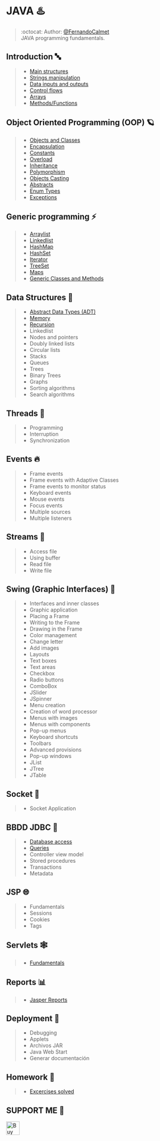 # JAVA ♨️

> :octocat: Author: [@FernandoCalmet](https://github.com/FernandoCalmet)  
> JAVA programming fundamentals.

## Introduction 🔤

> - [Main structures](01-Introduction/01_EstructurasPrincipales)
> - [Strings manipulation](01-Introduction/02_ManipulacionCadenas)
> - [Data inputs and outputs](01-Introduction/03_EntradasSalidasDatos)
> - [Control flows](01-Introduction/04_FlujoControl)
> - [Arrays](01-Introduction/05_Arreglos)
> - [Methods/Functions](01-Introduction/06_Metodos)

## Object Oriented Programming (OOP) 🪐

> - [Objects and Classes](02-ObjectOrientedProgramming/ClasesObjetos/src)
> - [Encapsulation](02-ObjectOrientedProgramming/Encapsulamiento/src)
> - [Constants](02-ObjectOrientedProgramming/Constantes/src)
> - [Overload](02-ObjectOrientedProgramming/Sobrecarga/src)
> - [Inheritance](02-ObjectOrientedProgramming/Herencia/src)
> - [Polymorphism](02-ObjectOrientedProgramming/Polimorfismo/src)
> - [Objects Casting](02-ObjectOrientedProgramming/CastingObjetos/src)
> - [Abstracts](02-ObjectOrientedProgramming/Abstractos)
> - [Enum Types](02-ObjectOrientedProgramming/TiposEnumerados/src)
> - [Exceptions](02-ObjectOrientedProgramming/Excepciones/src)

## Generic programming ⚡

> - [Arraylist](03-GenericProgramming/ArrayList)
> - [Linkedlist](03-GenericProgramming/LinkedList)
> - [HashMap](03-GenericProgramming/HashMap)
> - [HashSet](03-GenericProgramming/HashSet)
> - [Iterator](03-GenericProgramming/Iterators)
> - [TreeSet](03-GenericProgramming/TreeSets)
> - [Maps](03-GenericProgramming/Maps)
> - [Generic Classes and Methods](03-GenericProgramming/Generics)

## Data Structures 🗼

> - [Abstract Data Types (ADT)](04-DataEstructures/ADT)
> - [Memory](04-DataEstructures/Memory)
> - [Recursion](04-DataEstructures/Recursion)
> - Linkedlist
> - Nodes and pointers
> - Doubly linked lists
> - Circular lists
> - Stacks
> - Queues
> - Trees
> - Binary Trees
> - Graphs
> - Sorting algorithms
> - Search algorithms

## Threads 🚦

> - Programming
> - Interruption
> - Synchronization

## Events 🔥

> - Frame events
> - Frame events with Adaptive Classes
> - Frame events to monitor status
> - Keyboard events
> - Mouse events
> - Focus events
> - Multiple sources
> - Multiple listeners

## Streams 📡

> - Access file
> - Using buffer
> - Read file
> - Write file

## Swing (Graphic Interfaces) 🦄

> - Interfaces and inner classes
> - Graphic application
> - Placing a Frame
> - Writing to the Frame
> - Drawing in the Frame
> - Color management
> - Change letter
> - Add images
> - Layouts
> - Text boxes
> - Text areas
> - Checkbox
> - Radio buttons
> - ComboBox
> - JSlider
> - JSpinner
> - Menu creation
> - Creation of word processor
> - Menus with images
> - Menus with components
> - Pop-up menus
> - Keyboard shortcuts
> - Toolbars
> - Advanced provisions
> - Pop-up windows
> - JList
> - JTree
> - JTable

## Socket 💬

> - Socket Application

## BBDD JDBC 💽

> - [Database access](09-BBDD-JDBC/BBDD_JDBC/src/Acceso)
> - [Queries](09-BBDD-JDBC/BBDD_JDBC/src/ConsultasPreparadas)
> - Controller view model
> - Stored procedures
> - Transactions
> - Metadata

## JSP 🌐

> - Fundamentals
> - Sessions
> - Cookies
> - Tags

## Servlets 🕸️

> - [Fundamentals](11-Servlets)

## Reports 📊

> - [Jasper Reports](12-Reports)

## Deployment 🚀

> - Debugging
> - Applets
> - Archivos JAR
> - Java Web Start
> - Generar documentación

## Homework 📜

> - [Excercises solved](00-Homeworks)

## SUPPORT ME 💖

<a href='https://ko-fi.com/fernandocalmet' target='_blank'>
  <img height='36' style='border:0px;height:36px;' src='https://az743702.vo.msecnd.net/cdn/kofi3.png?v=2' border='0' alt='Buy Me a Coffee at ko-fi.com' />
</a>
